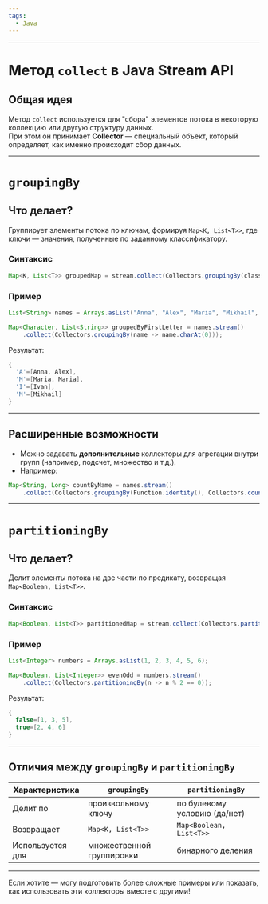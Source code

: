 ```yaml
---
tags:
  - Java
---
```


---

# Метод `collect` в Java Stream API

## Общая идея
Метод `collect` используется для "сбора" элементов потока в некоторую коллекцию или другую структуру данных.  
При этом он принимает **Collector** — специальный объект, который определяет, как именно происходит сбор данных.

---

# `groupingBy`

## Что делает?
Группирует элементы потока по ключам, формируя `Map<K, List<T>>`, где ключи — значения, полученные по заданному классификатору.

### Синтаксис
```java
Map<K, List<T>> groupedMap = stream.collect(Collectors.groupingBy(classifier));
```

### Пример

```java
List<String> names = Arrays.asList("Anna", "Alex", "Maria", "Mikhail", "Ivan", "Maria");

Map<Character, List<String>> groupedByFirstLetter = names.stream()
    .collect(Collectors.groupingBy(name -> name.charAt(0)));

```
Результат:
```java
{
  'A'=[Anna, Alex],
  'M'=[Maria, Maria],
  'I'=[Ivan],
  'M'=[Mikhail]
}
```

---

## Расширенные возможности
- Можно задавать **дополнительные** коллекторы для агрегации внутри групп (например, подсчет, множество и т.д.).
- Например:

```java
Map<String, Long> countByName = names.stream()
    .collect(Collectors.groupingBy(Function.identity(), Collectors.counting()));
```

---

# `partitioningBy`

## Что делает?
Делит элементы потока на две части по предикату, возвращая `Map<Boolean, List<T>>`.

### Синтаксис
```java
Map<Boolean, List<T>> partitionedMap = stream.collect(Collectors.partitioningBy(predicate));
```

### Пример

```java
List<Integer> numbers = Arrays.asList(1, 2, 3, 4, 5, 6);

Map<Boolean, List<Integer>> evenOdd = numbers.stream()
    .collect(Collectors.partitioningBy(n -> n % 2 == 0));
```

Результат:
```java
{
  false=[1, 3, 5],
  true=[2, 4, 6]
}
```

---

## Отличия между `groupingBy` и `partitioningBy`
| Характеристика | `groupingBy` | `partitioningBy` |
|----------------|--------------|------------------|
| Делит по | произвольному ключу | по булевому условию (да/нет) |
| Возвращает | `Map<K, List<T>>` | `Map<Boolean, List<T>>` |
| Используется для | множественной группировки | бинарного деления |

---

Если хотите — могу подготовить более сложные примеры или показать, как использовать эти коллекторы вместе с другими!